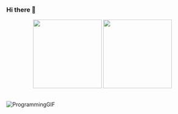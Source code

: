 ### Hi there 👋

<div align="center">
 <img height="180em" src="https://github-readme-stats.vercel.app/api?username=HenriqueA7&show_icons=true&theme=tokyonight"/>
 <img height="180em" src="https://github-readme-stats.vercel.app/api/top-langs/?username=HenriqueA7&layout=compact&theme=tokyonight"/>
</div>
<br>

![ProgrammingGIF](https://github.com/HenriqueA7/HenriqueA7/assets/81203317/83c73b1a-45cf-4a09-866d-43dbfc50eb11)
<!--![CodingGIF](https://github.com/HenriqueA7/HenriqueA7/assets/81203317/8cfed01f-687b-4931-ac6f-43be421f9abc)
![GodCodingGIF](https://github.com/HenriqueA7/HenriqueA7/assets/81203317/01f90d9a-b246-4100-ad18-7b96389469e3)
![DogHackerGIF](https://github.com/HenriqueA7/HenriqueA7/assets/81203317/a9fbb15b-ff74-48aa-bae7-b5d44a22900e)
![TonyStarkCodingCodingGIF](https://github.com/HenriqueA7/HenriqueA7/assets/81203317/f5c54cd0-8aa4-4c56-a2cc-a4ac302446b8)-->




<!--
**HenriqueA7/HenriqueA7** is a ✨ _special_ ✨ repository because its `README.md` (this file) appears on your GitHub profile.

Here are some ideas to get you started:

- 🔭 I’m currently working on ...
- 🌱 I’m currently learning ...
- 👯 I’m looking to collaborate on ...
- 🤔 I’m looking for help with ...
- 💬 Ask me about ...
- 📫 How to reach me: ...
- 😄 Pronouns: ...
- ⚡ Fun fact: ...
-->
